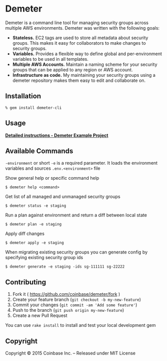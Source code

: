 # Demeter

Demeter is a command line tool for managing security groups across multiple AWS environments. Demeter was written with the following goals:
*  __Stateless.__  EC2 tags are used to store all metadata about security groups.  This makes it easy for collaborators to make changes to security groups.
*  __Variables.__  Provides a flexible way to define global and per-environment variables to be used in all templates.
*  __Multiple AWS Accounts.__  Maintain a naming scheme for your security groups that can be applied to any region or AWS account.
*  __Infrastructure as code.__  My maintaining your security groups using a demeter repository makes them easy to edit and collaborate on.

## Installation

```shell
% gem install demeter-cli
```


## Usage

[**Detailed instructions - Demeter Example Project**](https://github.com/coinbase/demeter-example)

## Available Commands

`-environment` or short `-e` is a required parameter. It loads the environment variables and sources `.env.<environment>` file

Show general help or specific command help
```
$ demeter help <command>
```

Get list of all managed and unmanaged security groups
```
$ demeter status -e staging
```

Run a plan against environment and return a diff between local state
```
$ demeter plan -e staging
```

Apply diff changes
```
$ demeter apply -e staging
```

When migrating existing security groups you can generate config by specifying existing security group ids
```
$ demeter generate -e staging -ids sg-111111 sg-22222
```

## Contributing

1. Fork it ( https://github.com/coinbase/demeter/fork )
2. Create your feature branch (`git checkout -b my-new-feature`)
3. Commit your changes (`git commit -am 'Add some feature'`)
4. Push to the branch (`git push origin my-new-feature`)
5. Create a new Pull Request

You can use `rake install` to install and test your local development gem

## Copyright

Copyright © 2015 Coinbase Inc. – Released under MIT License

